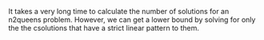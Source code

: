 It takes a very long time to calculate the number of solutions for an n2queens problem. However, we can get a lower bound by solving for only the the csolutions that  have a strict linear pattern to them.
